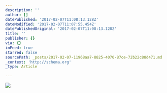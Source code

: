 ```yaml
---
description: ''
author: []
datePublished: '2017-02-07T11:08:13.128Z'
dateModified: '2017-02-07T11:07:55.454Z'
datePublishedOriginal: '2017-02-07T11:08:13.128Z'
title: ''
publisher: {}
via: {}
inFeed: true
starred: false
sourcePath: _posts/2017-02-07-11968aa7-8825-4070-87ce-72b22c88d471.md
_context: 'http://schema.org'
_type: Article

---
```

![](https://the-grid-user-content.s3-us-west-2.amazonaws.com/b1cf61b5-0e2d-4430-9dd3-5f1ef88699b2.jpg)